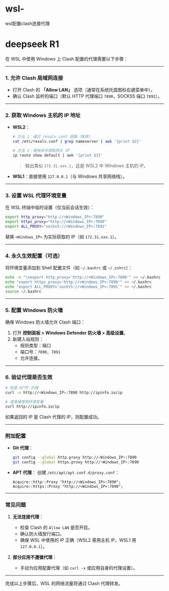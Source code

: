 # wsl-
wsl配置clash连接代理
# deepseek R1

在 WSL 中使用 Windows 上 Clash 配置的代理需要以下步骤：

---

### **1. 允许 Clash 局域网连接**
- 打开 Clash 的 **「Allow LAN」** 选项（通常在系统托盘图标右键菜单中）。
- 确认 Clash 监听的端口（默认 HTTP 代理端口 `7890`，SOCKS5 端口 `7891`）。

---

### **2. 获取 Windows 主机的 IP 地址**
- **WSL2**：
  ```bash
  # 方法 1：通过 resolv.conf 获取（推荐）
  cat /etc/resolv.conf | grep nameserver | awk '{print $2}'

  # 方法 2：使用命令获取网关 IP
  ip route show default | awk '{print $3}'
  ```
  > 输出类似 `172.31.xxx.1`，这是 WSL2 中 Windows 主机的 IP。

- **WSL1**：直接使用 `127.0.0.1`（与 Windows 共享网络栈）。

---

### **3. 设置 WSL 代理环境变量**
在 WSL 终端中临时设置（仅当前会话生效）：
```bash
export http_proxy="http://<Windows_IP>:7890"
export https_proxy="http://<Windows_IP>:7890"
export ALL_PROXY="socks5://<Windows_IP>:7891"
```
替换 `<Windows_IP>` 为实际获取的 IP（如 `172.31.xxx.1`）。

---

### **4. 永久生效配置（可选）**
将环境变量添加到 Shell 配置文件（如 `~/.bashrc` 或 `~/.zshrc`）：
```bash
echo -e "\nexport http_proxy='http://<Windows_IP>:7890'" >> ~/.bashrc
echo "export https_proxy='http://<Windows_IP>:7890'" >> ~/.bashrc
echo "export ALL_PROXY='socks5://<Windows_IP>:7891'" >> ~/.bashrc
source ~/.bashrc
```

---

### **5. 配置 Windows 防火墙**
确保 Windows 防火墙允许 Clash 端口：
1. 打开 **控制面板 > Windows Defender 防火墙 > 高级设置**。
2. 新建入站规则：
   - 规则类型：端口
   - 端口号：`7890, 7891`
   - 允许连接。

---

### **6. 验证代理是否生效**
```bash
# 检查 HTTP 代理
curl -x http://<Windows_IP>:7890 http://ipinfo.io/ip

# 或直接使用环境变量
curl http://ipinfo.io/ip
```
如果返回的 IP 是 Clash 代理的 IP，则配置成功。

---

### **附加配置**
- **Git 代理**：
  ```bash
  git config --global http.proxy http://<Windows_IP>:7890
  git config --global https.proxy http://<Windows_IP>:7890
  ```
- **APT 代理**：
  创建 `/etc/apt/apt.conf.d/proxy.conf`：
  ```
  Acquire::http::Proxy "http://<Windows_IP>:7890";
  Acquire::https::Proxy "http://<Windows_IP>:7890";
  ```

---

### **常见问题**
1. **无法连接代理**：
   - 检查 Clash 的 `Allow LAN` 是否开启。
   - 确认防火墙放行端口。
   - 确保 WSL 中使用的 IP 正确（WSL2 需用主机 IP，WSL1 用 `127.0.0.1`）。

2. **部分应用不遵循代理**：
   - 手动为应用配置代理（如 `curl -x` 或应用自身的代理设置）。

--- 

完成以上步骤后，WSL 的网络流量将通过 Clash 代理转发。
